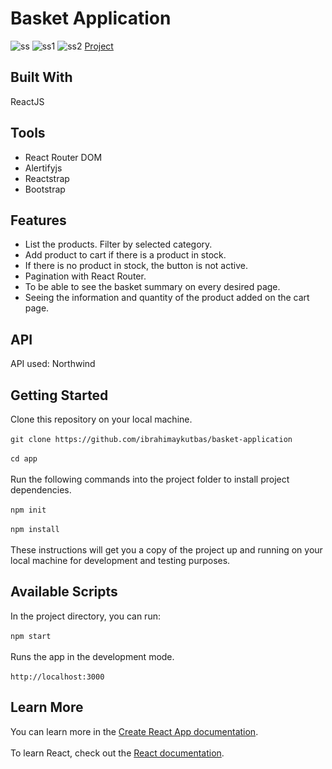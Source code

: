 # Basket Application
![ss](https://user-images.githubusercontent.com/80921107/134781408-085adba3-22da-4c7e-bf30-b669b8339fb6.png)
![ss1](https://user-images.githubusercontent.com/80921107/134781409-4bcd0402-a7d9-446e-bfa4-0cd49e75325a.png)
![ss2](https://user-images.githubusercontent.com/80921107/134781410-fe695b6b-b777-4c7b-bc6f-f79f10132937.png)
[Project](https://northwind-app-db0c4.web.app/)
## Built With
ReactJS
## Tools
- React Router DOM
- Alertifyjs
- Reactstrap
- Bootstrap
## Features
- List the products. Filter by selected category.
- Add product to cart if there is a product in stock.
- If there is no product in stock, the button is not active.
- Pagination with React Router.
- To be able to see the basket summary on every desired page.
- Seeing the information and quantity of the product added on the cart page.
## API
API used: Northwind
## Getting Started
Clone this repository on your local machine.<br/><br/>
`git clone https://github.com/ibrahimaykutbas/basket-application`<br/><br/>
`cd app`<br/><br/>
Run the following commands into the project folder to install project dependencies.<br/><br/>
`npm init`<br/><br/>
`npm install`<br/><br/>
These instructions will get you a copy of the project up and running on your local machine for development and testing purposes.
## Available Scripts
In the project directory, you can run: <br/><br/>
`npm start`<br/><br/>
Runs the app in the development mode.<br/><br/>
`http://localhost:3000`
## Learn More
You can learn more in the [Create React App documentation](https://create-react-app.dev/docs/getting-started/).<br/><br/>
To learn React, check out the [React documentation](https://reactjs.org/).
